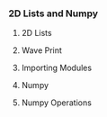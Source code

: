 ### 2D Lists and Numpy ###
1. 2D Lists

2. Wave Print

3. Importing Modules

4. Numpy

5. Numpy Operations
